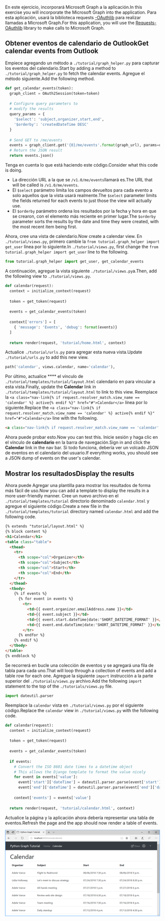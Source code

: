 <!-- markdownlint-disable MD002 MD041 -->

<span data-ttu-id="4967b-101">En este ejercicio, incorporará Microsoft Graph a la aplicación.</span><span class="sxs-lookup"><span data-stu-id="4967b-101">In this exercise you will incorporate the Microsoft Graph into the application.</span></span> <span data-ttu-id="4967b-102">Para esta aplicación, usará la biblioteca requests [-OAuthlib](https://requests-oauthlib.readthedocs.io/en/latest/) para realizar llamadas a Microsoft Graph.</span><span class="sxs-lookup"><span data-stu-id="4967b-102">For this application, you will use the [Requests-OAuthlib](https://requests-oauthlib.readthedocs.io/en/latest/) library to make calls to Microsoft Graph.</span></span>

## <a name="get-calendar-events-from-outlook"></a><span data-ttu-id="4967b-103">Obtener eventos de calendario de Outlook</span><span class="sxs-lookup"><span data-stu-id="4967b-103">Get calendar events from Outlook</span></span>

<span data-ttu-id="4967b-104">Empiece agregando un método a `./tutorial/graph_helper.py` para capturar los eventos del calendario.</span><span class="sxs-lookup"><span data-stu-id="4967b-104">Start by adding a method to `./tutorial/graph_helper.py` to fetch the calendar events.</span></span> <span data-ttu-id="4967b-105">Agregue el método siguiente.</span><span class="sxs-lookup"><span data-stu-id="4967b-105">Add the following method.</span></span>

```python
def get_calendar_events(token):
  graph_client = OAuth2Session(token=token)

  # Configure query parameters to
  # modify the results
  query_params = {
    '$select': 'subject,organizer,start,end',
    '$orderby': 'createdDateTime DESC'
  }

  # Send GET to /me/events
  events = graph_client.get('{0}/me/events'.format(graph_url), params=query_params)
  # Return the JSON result
  return events.json()
```

<span data-ttu-id="4967b-106">Tenga en cuenta lo que está haciendo este código.</span><span class="sxs-lookup"><span data-stu-id="4967b-106">Consider what this code is doing.</span></span>

- <span data-ttu-id="4967b-107">La dirección URL a la que se `/v1.0/me/events`llamará es.</span><span class="sxs-lookup"><span data-stu-id="4967b-107">The URL that will be called is `/v1.0/me/events`.</span></span>
- <span data-ttu-id="4967b-108">El `$select` parámetro limita los campos devueltos para cada evento a solo aquellos que la vista usará realmente.</span><span class="sxs-lookup"><span data-stu-id="4967b-108">The `$select` parameter limits the fields returned for each events to just those the view will actually use.</span></span>
- <span data-ttu-id="4967b-109">El `$orderby` parámetro ordena los resultados por la fecha y hora en que se crearon, con el elemento más reciente en primer lugar.</span><span class="sxs-lookup"><span data-stu-id="4967b-109">The `$orderby` parameter sorts the results by the date and time they were created, with the most recent item being first.</span></span>

<span data-ttu-id="4967b-110">Ahora, cree una vista de calendario.</span><span class="sxs-lookup"><span data-stu-id="4967b-110">Now create a calendar view.</span></span> <span data-ttu-id="4967b-111">En `./tutorial/views.py`, primero cambie la `from tutorial.graph_helper import get_user` línea por lo siguiente.</span><span class="sxs-lookup"><span data-stu-id="4967b-111">In `./tutorial/views.py`, first change the `from tutorial.graph_helper import get_user` line to the following.</span></span>

```python
from tutorial.graph_helper import get_user, get_calendar_events
```

<span data-ttu-id="4967b-112">A continuación, agregue la vista siguiente `./tutorial/views.py`a.</span><span class="sxs-lookup"><span data-stu-id="4967b-112">Then, add the following view to `./tutorial/views.py`.</span></span>

```python
def calendar(request):
  context = initialize_context(request)

  token = get_token(request)

  events = get_calendar_events(token)

  context['errors'] = [
    { 'message': 'Events', 'debug': format(events)}
  ]

  return render(request, 'tutorial/home.html', context)
```

<span data-ttu-id="4967b-113">Actualice `./tutorial/urls.py` para agregar esta nueva vista.</span><span class="sxs-lookup"><span data-stu-id="4967b-113">Update `./tutorial/urls.py` to add this new view.</span></span>

```python
path('calendar', views.calendar, name='calendar'),
```

<span data-ttu-id="4967b-114">Por último, actualice \*\*\*\* el vínculo de `./tutorial/templates/tutorial/layout.html` calendario en para vincular a esta vista.</span><span class="sxs-lookup"><span data-stu-id="4967b-114">Finally, update  the **Calendar** link in `./tutorial/templates/tutorial/layout.html` to link to this view.</span></span> <span data-ttu-id="4967b-115">Reemplace la `<a class="nav-link{% if request.resolver_match.view_name == 'calendar' %} active{% endif %}" href="#">Calendar</a>` línea por lo siguiente.</span><span class="sxs-lookup"><span data-stu-id="4967b-115">Replace the `<a class="nav-link{% if request.resolver_match.view_name == 'calendar' %} active{% endif %}" href="#">Calendar</a>` line with the following.</span></span>

```html
<a class="nav-link{% if request.resolver_match.view_name == 'calendar' %} active{% endif %}" href="{% url 'calendar' %}">Calendar</a>
```

<span data-ttu-id="4967b-116">Ahora puede probar esto.</span><span class="sxs-lookup"><span data-stu-id="4967b-116">Now you can test this.</span></span> <span data-ttu-id="4967b-117">Inicie sesión y haga clic en el vínculo de **calendario** en la barra de navegación.</span><span class="sxs-lookup"><span data-stu-id="4967b-117">Sign in and click the **Calendar** link in the nav bar.</span></span> <span data-ttu-id="4967b-118">Si todo funciona, debería ver un volcado JSON de eventos en el calendario del usuario.</span><span class="sxs-lookup"><span data-stu-id="4967b-118">If everything works, you should see a JSON dump of events on the user's calendar.</span></span>

## <a name="display-the-results"></a><span data-ttu-id="4967b-119">Mostrar los resultados</span><span class="sxs-lookup"><span data-stu-id="4967b-119">Display the results</span></span>

<span data-ttu-id="4967b-120">Ahora puede Agregar una plantilla para mostrar los resultados de forma más fácil de uso.</span><span class="sxs-lookup"><span data-stu-id="4967b-120">Now you can add a template to display the results in a more user-friendly manner.</span></span> <span data-ttu-id="4967b-121">Cree un nuevo archivo en el `./tutorial/templates/tutorial` directorio denominado `calendar.html` y agregue el siguiente código.</span><span class="sxs-lookup"><span data-stu-id="4967b-121">Create a new file in the `./tutorial/templates/tutorial` directory named `calendar.html` and add the following code.</span></span>

```html
{% extends "tutorial/layout.html" %}
{% block content %}
<h1>Calendar</h1>
<table class="table">
  <thead>
    <tr>
      <th scope="col">Organizer</th>
      <th scope="col">Subject</th>
      <th scope="col">Start</th>
      <th scope="col">End</th>
    </tr>
  </thead>
  <tbody>
    {% if events %}
      {% for event in events %}
        <tr>
          <td>{{ event.organizer.emailAddress.name }}</td>
          <td>{{ event.subject }}</td>
          <td>{{ event.start.dateTime|date:'SHORT_DATETIME_FORMAT' }}</td>
          <td>{{ event.end.dateTime|date:'SHORT_DATETIME_FORMAT' }}</td>
        </tr>
      {% endfor %}
    {% endif %}
  </tbody>
</table>
{% endblock %}
```

<span data-ttu-id="4967b-122">Se recorrerá en bucle una colección de eventos y se agregará una fila de tabla para cada uno.</span><span class="sxs-lookup"><span data-stu-id="4967b-122">That will loop through a collection of events and add a table row for each one.</span></span> <span data-ttu-id="4967b-123">Agregue la siguiente `import` instrucción a la parte superior del `./tutorials/views.py` archivo.</span><span class="sxs-lookup"><span data-stu-id="4967b-123">Add the following `import` statement to the top of the `./tutorials/views.py` file.</span></span>

```python
import dateutil.parser
```

<span data-ttu-id="4967b-124">Reemplace la `calendar` vista en `./tutorial/views.py` por el siguiente código.</span><span class="sxs-lookup"><span data-stu-id="4967b-124">Replace the `calendar` view in `./tutorial/views.py` with the following code.</span></span>

```python
def calendar(request):
  context = initialize_context(request)

  token = get_token(request)

  events = get_calendar_events(token)

  if events:
    # Convert the ISO 8601 date times to a datetime object
    # This allows the Django template to format the value nicely
    for event in events['value']:
      event['start']['dateTime'] = dateutil.parser.parse(event['start']['dateTime'])
      event['end']['dateTime'] = dateutil.parser.parse(event['end']['dateTime'])

    context['events'] = events['value']

  return render(request, 'tutorial/calendar.html', context)
```

<span data-ttu-id="4967b-125">Actualice la página y la aplicación ahora debería representar una tabla de eventos.</span><span class="sxs-lookup"><span data-stu-id="4967b-125">Refresh the page and the app should now render a table of events.</span></span>

![Captura de pantalla de la tabla de eventos](./images/add-msgraph-01.png)
